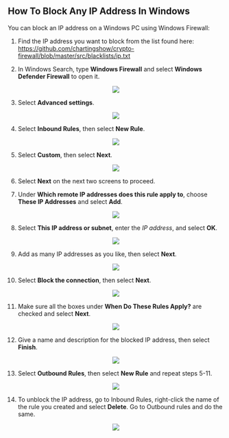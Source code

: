 ## How To Block Any IP Address In Windows

You can block an IP address on a Windows PC using Windows Firewall:

1. Find the IP address you want to block from the list found here: https://github.com/chartingshow/crypto-firewall/blob/master/src/blacklists/ip.txt

2. In Windows Search, type **Windows Firewall** and select **Windows Defender Firewall** to open it.

<p align="center"><img src="https://github.com/chartingshow/crypto-firewall/blob/master/assets/images/windows/1.jpg" /></p>

3. Select **Advanced settings**.

<p align="center"><img src="https://github.com/chartingshow/crypto-firewall/blob/master/assets/images/windows/2.jpg" /></p>

4. Select **Inbound Rules**, then select **New Rule**.

<p align="center"><img src="https://github.com/chartingshow/crypto-firewall/blob/master/assets/images/windows/3.jpg" /></p>

5. Select **Custom**, then select **Next**.

<p align="center"><img src="https://github.com/chartingshow/crypto-firewall/blob/master/assets/images/windows/4.jpg" /></p>

6. Select **Next** on the next two screens to proceed.

7. Under **Which remote IP addresses does this rule apply to**, choose **These IP Addresses** and select **Add**.

<p align="center"><img src="https://github.com/chartingshow/crypto-firewall/blob/master/assets/images/windows/5.jpg" /></p>

8. Select **This IP address or subnet**, enter the *IP address*, and select **OK**.

<p align="center"><img src="https://github.com/chartingshow/crypto-firewall/blob/master/assets/images/windows/6.jpg" /></p>

9. Add as many IP addresses as you like, then select **Next**.

<p align="center"><img src="https://github.com/chartingshow/crypto-firewall/blob/master/assets/images/windows/7.jpg" /></p>

10. Select **Block the connection**, then select **Next**.

<p align="center"><img src="https://github.com/chartingshow/crypto-firewall/blob/master/assets/images/windows/8.jpg" /></p>

11. Make sure all the boxes under **When Do These Rules Apply?** are checked and select **Next**.

<p align="center"><img src="https://github.com/chartingshow/crypto-firewall/blob/master/assets/images/windows/9.jpg" /></p>

12. Give a name and description for the blocked IP address, then select **Finish**.

<p align="center"><img src="https://github.com/chartingshow/crypto-firewall/blob/master/assets/images/windows/10.jpg" /></p>

13. Select **Outbound Rules**, then select **New Rule** and repeat steps 5-11.

<p align="center"><img src="https://github.com/chartingshow/crypto-firewall/blob/master/assets/images/windows/11.jpg" /></p>

14. To unblock the IP address, go to Inbound Rules, right-click the name of the rule you created and select **Delete**. Go to Outbound rules and do the same.

<p align="center"><img src="https://github.com/chartingshow/crypto-firewall/blob/master/assets/images/windows/12.jpg" /></p>
